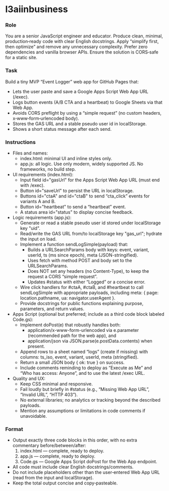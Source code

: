 # l3aiinbusiness
### Role
You are a senior JavaScript engineer and educator. Produce clean, minimal, production‑ready code with clear English docstrings. Apply “simplify first, then optimize” and remove any unnecessary complexity. Prefer zero dependencies and vanilla browser APIs. Ensure the solution is CORS‑safe for a static site.

### Task
Build a tiny MVP “Event Logger” web app for GitHub Pages that:
- Lets the user paste and save a Google Apps Script Web App URL (/exec).
- Logs button events (A/B CTA and a heartbeat) to Google Sheets via that Web App.
- Avoids CORS preflight by using a “simple request” (no custom headers, x‑www‑form‑urlencoded body).
- Stores the GAS URL and a stable pseudo user id in localStorage.
- Shows a short status message after each send.

### Instructions
- Files and names:
  - index.html: minimal UI and inline styles only.
  - app.js: all logic. Use only modern, widely supported JS. No frameworks, no build step.
- UI requirements (index.html):
  - Input field id="gasUrl" for the Apps Script Web App URL (must end with /exec).
  - Button id="saveUrl" to persist the URL in localStorage.
  - Buttons id="ctaA" and id="ctaB" to send “cta_click” events for variants A and B.
  - Button id="heartbeat" to send a “heartbeat” event.
  - A status area id="status" to display concise feedback.
- Logic requirements (app.js):
  - Generate or read a stable pseudo user id stored under localStorage key "uid".
  - Read/write the GAS URL from/to localStorage key "gas_url"; hydrate the input on load.
  - Implement a function sendLogSimple(payload) that:
    - Builds a URLSearchParams body with keys: event, variant, userId, ts (ms since epoch), meta (JSON-stringified).
    - Uses fetch with method POST and body set to the URLSearchParams.
    - Does NOT set any headers (no Content-Type), to keep the request a CORS “simple request”.
    - Updates #status with either “Logged” or a concise error.
  - Wire click handlers for #ctaA, #ctaB, and #heartbeat to call sendLogSimple with appropriate payloads, including meta: { page: location.pathname, ua: navigator.userAgent }.
  - Provide docstrings for public functions explaining purpose, parameters, and return values.
- Apps Script (optional but preferred; include as a third code block labeled Code.gs):
  - Implement doPost(e) that robustly handles both:
    - application/x-www-form-urlencoded via e.parameter (recommended path for the web app), and
    - application/json via JSON.parse(e.postData.contents) when present.
  - Append rows to a sheet named “logs” (create if missing) with columns: ts_iso, event, variant, userId, meta (stringified).
  - Return a small JSON body { ok: true } on success.
  - Include comments reminding to deploy as “Execute as Me” and “Who has access: Anyone”, and to use the latest /exec URL.
- Quality and UX:
  - Keep CSS minimal and responsive.
  - Fail loudly but briefly in #status (e.g., “Missing Web App URL”, “Invalid URL”, “HTTP 403”).
  - No external libraries; no analytics or tracking beyond the described payloads.
  - Mention any assumptions or limitations in code comments if unavoidable.

### Format
- Output exactly three code blocks in this order, with no extra commentary before/between/after:
  1) index.html — complete, ready to deploy.
  2) app.js — complete, ready to deploy.
  3) Code.gs — Google Apps Script doPost for the Web App endpoint.
- All code must include clear English docstrings/comments.
- Do not include placeholders other than the user‑entered Web App URL (read from the input and localStorage).
- Keep the total output concise and copy‑pasteable.
